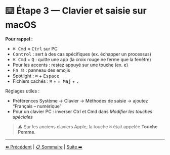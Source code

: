 # ⌨️ Étape 3 — Clavier et saisie sur macOS

**Pour rappel :**
- <kbd>⌘ Cmd</kbd> ≈ <kbd>Ctrl</kbd> sur PC
- <kbd>Control</kbd> : sert à des cas spécifiques (ex. échapper un processus)
- <kbd>⌘ Cmd</kbd> + <kbd>Q</kbd> : quitte une app (la croix rouge ne ferme que la fenêtre)
- Pour les accents : restez appuyé sur une touche (ex. <kbd>e</kbd>)
- <kbd>Fn 🌐</kbd> : panneau des emojis
- Spotlight : <kbd>⌘</kbd> + <kbd>Espace</kbd>
- Fichiers cachés : <kbd>⌘</kbd> + <kbd>⇧ Maj</kbd> + <kbd>.</kbd>

Réglages utiles :
- Préférences Système → Clavier → Méthodes de saisie → ajoutez “Français – numérique”
- Pour un clavier PC : inverser Ctrl et Cmd dans *Modifier les touches spéciales*

> ⚠️ Sur les anciens claviers Apple, la touche <kbd>⌘</kbd> était appelée **Touche Pomme**.

---

[⬅️ Précédent](./02-apps.md) | [📋 Sommaire](./README.md) | [Suite ➡️](./04-macos-base.md)
